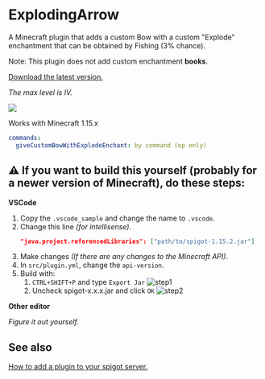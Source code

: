# ExplodingArrow

A Minecraft plugin that adds a custom Bow with a custom "Explode" enchantment that can be obtained by Fishing (3% chance).

Note: This plugin does not add custom enchantment **books**.

[Download the latest version.](https://github.com/Andndre/ExplodingArrow/releases/latest)

_The max level is IV._

![](https://user-images.githubusercontent.com/81848639/174739551-fb6eb462-1398-457c-8f60-7f44542a104b.png)

Works with Minecraft 1.15.x

```yml
commands:
  giveCustomBowWithExplodeEnchant: by command (op only)
```

## ⚠️ If you want to build this yourself (probably for a newer version of Minecraft), do these steps:

**VSCode**

1. Copy the `.vscode_sample` and change the name to `.vscode`.
2. Change this line _(for intellisense)_.
   ```json
   "java.project.referencedLibraries": ["path/to/spigot-1.15.2.jar"]
   ```
3. Make changes _(If there are any changes to the Minecraft API)_.
4. In `src/plugin.yml`, change the `api-version`.
5. Build with:
   1. `CTRL+SHIFT+P` and type `Export Jar`
      ![step1](https://user-images.githubusercontent.com/81848639/174690739-dc636b1c-18ad-4fc6-848e-cd5ff2be14ab.png)
   2. Uncheck spigot-x.x.x.jar and click `OK`
      ![step2](https://user-images.githubusercontent.com/81848639/174696226-1097085e-4d18-416f-8978-98042f862f1f.png)

**Other editor**

_Figure it out yourself._

## See also

[How to add a plugin to your spigot server.](https://www.alphr.com/spigot-how-to-add-plugins/#:~:text=Adding%20Your%20Own%20Plugins)

